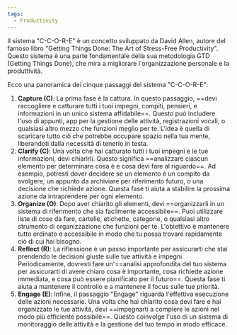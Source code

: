 ```yaml
---
tags:
  - Productivity
---
```

Il sistema "C-C-O-R-E" è un concetto sviluppato da David Allen, autore del famoso libro "Getting Things Done: The Art of Stress-Free Productivity". Questo sistema è una parte fondamentale della sua metodologia GTD (Getting Things Done), che mira a migliorare l'organizzazione personale e la produttività.

Ecco una panoramica dei cinque passaggi del sistema "C-C-O-R-E":

1. **Capture (C)**: La prima fase è la cattura. In questo passaggio, ==devi raccogliere e catturare tutti i tuoi impegni, compiti, pensieri, e informazioni in un unico sistema affidabile==. Questo può includere l'uso di appunti, app per la gestione delle attività, registrazioni vocali, o qualsiasi altro mezzo che funzioni meglio per te. L'idea è quella di scaricare tutto ciò che potrebbe occupare spazio nella tua mente, liberandoti dalla necessità di tenerlo in testa.
2. **Clarify (C)**: Una volta che hai catturato tutti i tuoi impegni e le tue informazioni, devi chiarirli. Questo significa ==analizzare ciascun elemento per determinare cosa è e cosa devi fare al riguardo==. Ad esempio, potresti dover decidere se un elemento è un compito da svolgere, un appunto da archiviare per riferimento futuro, o una decisione che richiede azione. Questa fase ti aiuta a stabilire la prossima azione da intraprendere per ogni elemento.
3. **Organize (O)**: Dopo aver chiarito gli elementi, devi ==organizzarli in un sistema di riferimento che sia facilmente accessibile==. Puoi utilizzare liste di cose da fare, cartelle, etichette, categorie, o qualsiasi altro strumento di organizzazione che funzioni per te. L'obiettivo è mantenere tutto ordinato e accessibile in modo che tu possa trovare rapidamente ciò di cui hai bisogno.
4. **Reflect (R)**: La riflessione è un passo importante per assicurarti che stai prendendo le decisioni giuste sulle tue attività e impegni. Periodicamente, dovresti fare un'==analisi approfondita del tuo sistema per assicurarti di avere chiaro cosa è importante, cosa richiede azione immediata, e cosa può essere pianificato per il futuro==. Questa fase ti aiuta a mantenere il controllo e a mantenere il focus sulle tue priorità.
5. **Engage (E)**: Infine, il passaggio "Engage" riguarda l'effettiva esecuzione delle azioni necessarie. Una volta che hai chiarito cosa devi fare e hai organizzato le tue attività, devi ==impegnarti a compiere le azioni nel modo più efficiente possibile==. Questo coinvolge l'uso di un sistema di monitoraggio delle attività e la gestione del tuo tempo in modo efficace.
